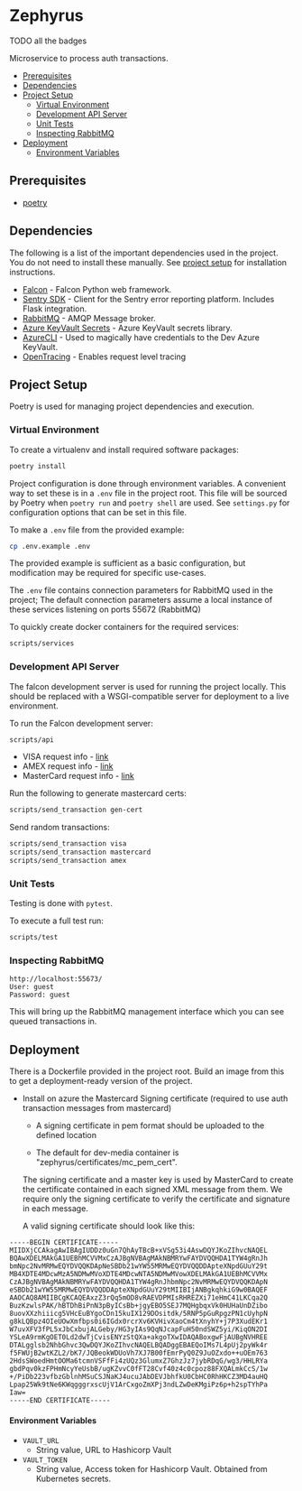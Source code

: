 # Zephyrus

TODO all the badges

Microservice to process auth transactions.

<!-- START doctoc generated TOC please keep comment here to allow auto update -->
<!-- DON'T EDIT THIS SECTION, INSTEAD RE-RUN doctoc TO UPDATE -->

- [Prerequisites](#prerequisites)
- [Dependencies](#dependencies)
- [Project Setup](#project-setup)
  - [Virtual Environment](#virtual-environment)
  - [Development API Server](#development-api-server)
  - [Unit Tests](#unit-tests)
  - [Inspecting RabbitMQ](#inspecting-rabbitmq)
- [Deployment](#deployment)
    - [Environment Variables](#environment-variables)

<!-- END doctoc generated TOC please keep comment here to allow auto update -->

## Prerequisites

- [poetry](https://python-poetry.org/docs/)

## Dependencies

The following is a list of the important dependencies used in the project. You do not need to install these manually. 
See [project setup](#project-setup) for installation instructions.

- [Falcon](https://falcon.readthedocs.io/en/stable/) - Falcon Python web framework.
- [Sentry SDK](https://docs.sentry.io/quickstart?platform=python) - Client for the Sentry error reporting platform. Includes Flask integration.
- [RabbitMQ](https://www.rabbitmq.com/) - AMQP Message broker.
- [Azure KeyVault Secrets](https://github.com/Azure/azure-sdk-for-python/tree/main/sdk/keyvault/azure-keyvault-secrets) - Azure KeyVault secrets library.
- [AzureCLI](https://docs.microsoft.com/en-us/cli/azure/install-azure-cli) - Used to magically have credentials to the Dev Azure KeyVault.
- [OpenTracing](https://opentracing.io/) - Enables request level tracing

## Project Setup

Poetry is used for managing project dependencies and execution.

### Virtual Environment

To create a virtualenv and install required software packages:

```bash
poetry install
```

Project configuration is done through environment variables. A convenient way to set these is in a `.env` file in the project root. 
This file will be sourced by Poetry when `poetry run` and `poetry shell` are used. 
See `settings.py` for configuration options that can be set in this file.

To make a `.env` file from the provided example:

```bash
cp .env.example .env
```

The provided example is sufficient as a basic configuration, but modification may be required for specific use-cases.

The `.env` file contains connection parameters for RabbitMQ used in the project; 
The default connection parameters assume a local instance of these services listening on ports 55672 (RabbitMQ)

To quickly create docker containers for the required services:

```bash
scripts/services
```

### Development API Server

The falcon development server is used for running the project locally. 
This should be replaced with a WSGI-compatible server for deployment to a live environment.

To run the Falcon development server:

```bash
scripts/api
```

* VISA request info - [link](./VISA.md)
* AMEX request info - [link](./AMEX.md)
* MasterCard request info - [link](./MASTERCARD.md)

Run the following to generate mastercard certs:
```bash
scripts/send_transaction gen-cert
```

Send random transactions:
```bash
scripts/send_transaction visa
scripts/send_transaction mastercard
scripts/send_transaction amex
```

### Unit Tests

Testing is done with `pytest`.

To execute a full test run:

```bash
scripts/test
```

### Inspecting RabbitMQ

```
http://localhost:55673/
User: guest
Password: guest
```

This will bring up the RabbitMQ management interface which you can see queued transactions in.

## Deployment

There is a Dockerfile provided in the project root. Build an image from this to get a deployment-ready version of the project.

- Install on azure the Mastercard Signing certificate (required to use auth transaction messages from mastercard)
  - A signing certificate in pem format should be uploaded to the defined location 
  
  - The default for dev-media container is "zephyrus/certificates/mc_pem_cert".
  
  The signing certificate and a master key is used by MasterCard to create the certificate contained in each 
  signed XML message from them.  We require only the signing certificate to verify the certificate and signature
  in each message.
  
  A valid signing certificate should look like this:
  
~~~~
-----BEGIN CERTIFICATE-----
MIIDXjCCAkagAwIBAgIUDDz0uGn7QhAyTBcB+xVSg53i4AswDQYJKoZIhvcNAQEL
BQAwXDELMAkGA1UEBhMCVVMxCzAJBgNVBAgMAkNBMRYwFAYDVQQHDA1TYW4gRnJh
bmNpc2NvMRMwEQYDVQQKDApNeSBDb21wYW55MRMwEQYDVQQDDApteXNpdGUuY29t
MB4XDTE4MDcwMzA5NDMwMVoXDTE4MDcwNTA5NDMwMVowXDELMAkGA1UEBhMCVVMx
CzAJBgNVBAgMAkNBMRYwFAYDVQQHDA1TYW4gRnJhbmNpc2NvMRMwEQYDVQQKDApN
eSBDb21wYW55MRMwEQYDVQQDDApteXNpdGUuY29tMIIBIjANBgkqhkiG9w0BAQEF
AAOCAQ8AMIIBCgKCAQEAxzZ3rQq5mOD8vRAEVDPMIsRHREZXi71eHmC41LKCqa2Q
BuzKzwlsPAK/hBTDhBiPnN3pByICsBb+jgyEBO5SEJ7MQHgbqxVk0HUHaUnDZibo
8uovXXzhiiicg5VHcEuBYgoCDn15kuIX129DOsitdk/5RNP5pGuRpgzPN1cUyhpN
g8kLQBpz4OIeUOwXmfbps0i6IGdx0rcrXv6KVHivXaoCm4tXnyhY+j7P3XudEKr1
W7uvXFV3fPL5xJbCxbujALGeby/HG3yIAs9QqNJcapFuH50ndSWZ5yi/KiqON2DI
YSLeA9rmKgOET0Ld2dwTjCvisENYzStQXa+akgoTXwIDAQABoxgwFjAUBgNVHREE
DTALgglsb2NhbGhvc3QwDQYJKoZIhvcNAQELBQADggEBAEQoIMs7L4pUj2pyWk4r
f5FWUjB2wtKZL2/bK7/JQBeokWDUoVh7XJ7B00fEmrPyQ0Z9JuOZxdo++uOEm763
2HdsSWoedHmtOOMa6tcmnVSFfFi4zUQz3GlumxZ7GhzJz7jybRDqG/wg3/HHLRYa
gbdPqv0kzFPHmNcyYeUsbB/ugKZvvC0fFT28Cvf40z4c0cpoz88FXQALmkCcS/1w
+/PiDb223vfbzGblnhMSuCSJNaKJ4ucuJAbDEVJbhfkU0CbHC0RhHKCZ3MD4auHQ
Lpap25Wk9tNe6KWqgggrxscUjV1ArCxgoZmXPj3ndLZwDeKMgiPz6p+h2spTYhPa
Iaw=
-----END CERTIFICATE-----
~~~~

#### Environment Variables

- `VAULT_URL`
  - String value, URL to Hashicorp Vault
- `VAULT_TOKEN`
  - String value, Access token for Hashicorp Vault. Obtained from Kubernetes secrets.